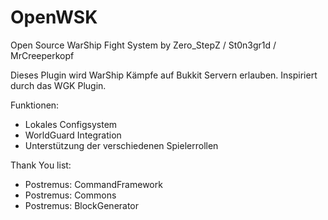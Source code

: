 # OpenWSK
Open Source WarShip Fight System by Zero_StepZ / St0n3gr1d / MrCreeperkopf

Dieses Plugin wird WarShip Kämpfe auf Bukkit Servern erlauben.
Inspiriert durch das WGK Plugin.

Funktionen:
  - Lokales Configsystem
  - WorldGuard Integration
  - Unterstützung der verschiedenen Spielerrollen
  
Thank You list:
  - Postremus: CommandFramework
  - Postremus: Commons
  - Postremus: BlockGenerator
